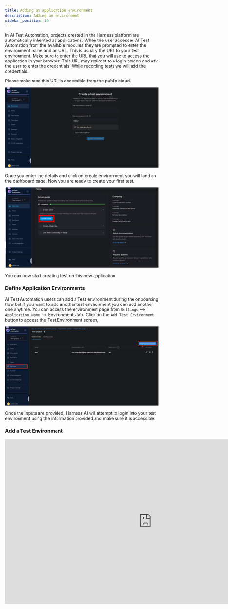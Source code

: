 ```yaml
---
title: Adding an application environment
description: Adding an environment
sidebar_position: 10
---
```

In AI Test Automation, projects created in the Harness platform are automatically inherited as applications. When the user accesses AI Test Automation from the available modules they are prompted to enter the environment name and an URL. This is usually the URL to your test environment. Make sure to enter the URL that you will use to access the application in your browser. This URL may redirect to a login screen and ask the user to enter the credentials. While recording tests we will add the credentials. 

Please make sure this URL is accessible from the public cloud.

![](./static/create-test-environment.png)

Once you enter the details and click on create environment you will land on the dashboard page. Now you are ready to create your first test. 

![](./static/creat-first-test.png)

You can now start creating test on this new application

### Define Application Environments

AI Test Automation users can add a Test environment during the onboarding flow but if you want to add another test environment you can add another one anytime. You can access the environment page from `Settings` --> `Application Name` --> Environments tab. Click on the `Add Test Environment` button to access the Test Environment screen,&#x20;

![](./static/add-test-environment.png)

Once the inputs are provided, Harness AI  will attempt to login into your test environment using the information provided and make sure it is accessible.

### Add a Test Environment

<iframe src="https://www.loom.com/embed/8f96283c41044b06898e8db894b52f40?sid=3c439487-6ee4-4fc2-8f78-62d3ad938cab" width="960" height="540" frameborder="0" allowfullscreen></iframe>
